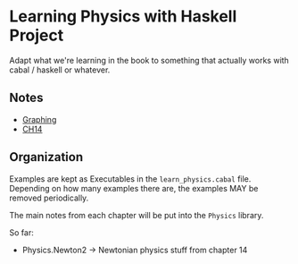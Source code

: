 # Learning Physics with Haskell Project

Adapt what we're learning in the book to something that actually works with
cabal / haskell or whatever.

## Notes

- [Graphing](notes/graphing.md)
- [CH14](notes/ch14.md)

## Organization

Examples are kept as Executables in the `learn_physics.cabal` file. Depending on
how many examples there are, the examples MAY be removed periodically.

The main notes from each chapter will be put into the `Physics` library. 

So far:

- Physics.Newton2 -> Newtonian physics stuff from chapter 14
